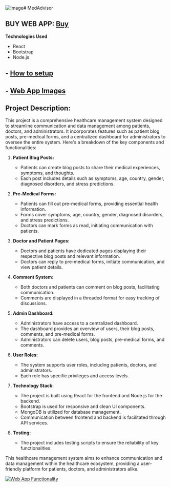 ![image](https://github.com/apophis04/WebApp/assets/114154279/5ea5bb58-e409-4a5a-a33b-09fe6b000e73)# MedAdvisor

## BUY WEB APP: [**Buy**](https://www.buymeacoffee.com/apophis04/e/188504)

**Technologies Used**
- React
- Bootstrap
- Node.js

## - [How to setup](https://github.com/apophis04/WebApp/blob/main/How_to_Run.md)
## - [Web App Images](https://github.com/apophis04/WebApp/tree/main/Project%20Overview/New%20folder)

## **Project Description:**

This project is a comprehensive healthcare management system designed to streamline communication and data management among patients, doctors, and administrators. It incorporates features such as patient blog posts, pre-medical forms, and a centralized dashboard for administrators to oversee the entire system. Here's a breakdown of the key components and functionalities:

1. **Patient Blog Posts:**
   - Patients can create blog posts to share their medical experiences, symptoms, and thoughts.
   - Each post includes details such as symptoms, age, country, gender, diagnosed disorders, and stress predictions.

2. **Pre-Medical Forms:**
   - Patients can fill out pre-medical forms, providing essential health information.
   - Forms cover symptoms, age, country, gender, diagnosed disorders, and stress predictions.
   - Doctors can mark forms as read, initiating communication with patients.

3. **Doctor and Patient Pages:**
   - Doctors and patients have dedicated pages displaying their respective blog posts and relevant information.
   - Doctors can reply to pre-medical forms, initiate communication, and view patient details.

4. **Comment System:**
   - Both doctors and patients can comment on blog posts, facilitating communication.
   - Comments are displayed in a threaded format for easy tracking of discussions.

5. **Admin Dashboard:**
   - Administrators have access to a centralized dashboard.
   - The dashboard provides an overview of users, their blog posts, comments, and pre-medical forms.
   - Administrators can delete users, blog posts, pre-medical forms, and comments.

6. **User Roles:**
   - The system supports user roles, including patients, doctors, and administrators.
   - Each role has specific privileges and access levels.

7. **Technology Stack:**
   - The project is built using React for the frontend and Node.js for the backend.
   - Bootstrap is used for responsive and clean UI components.
   - MongoDB is utilized for database management.
   - Communication between frontend and backend is facilitated through API services.

8. **Testing:**
   - The project includes testing scripts to ensure the reliability of key functionalities.

This healthcare management system aims to enhance communication and data management within the healthcare ecosystem, providing a user-friendly platform for patients, doctors, and administrators alike.

[![Web App Functionality ](https://github.com/apophis04/WebApp/assets/114154279/4cfdbf50-06bb-4693-8637-341830caffc5)](https://www.veed.io/view/41a3b4cb-ab5b-4787-ad54-02ac1761cd52?panel=share)

